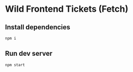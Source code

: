 # Wild Frontend Tickets (Fetch)

## Install dependencies

```bash
npm i
```

## Run dev server

```bash
npm start
```
